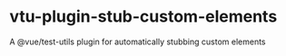 # vtu-plugin-stub-custom-elements
A @vue/test-utils plugin for automatically stubbing custom elements
